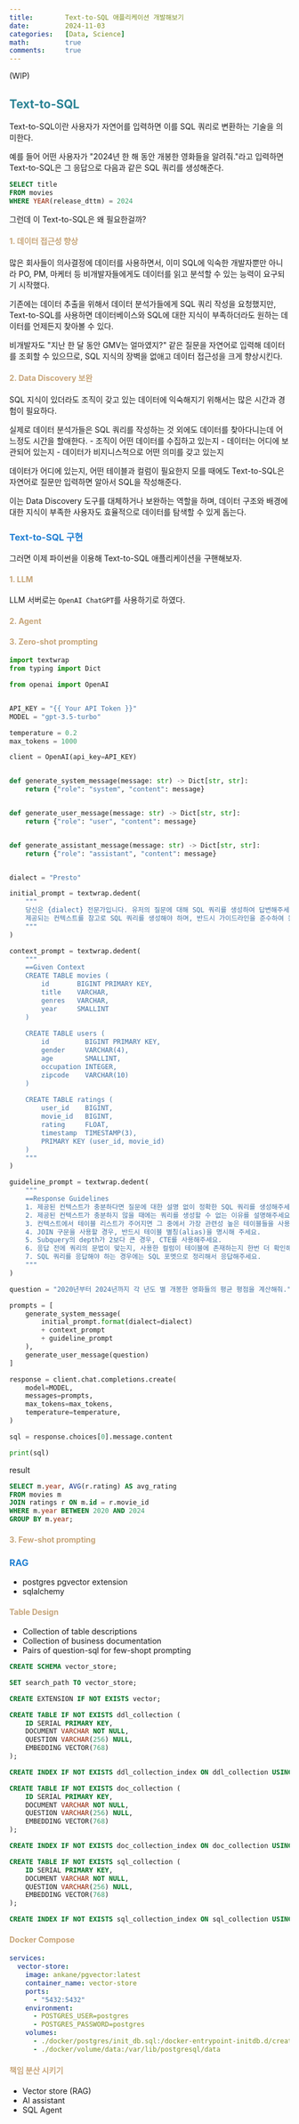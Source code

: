 ```yaml
---
title:        Text-to-SQL 애플리케이션 개발해보기
date:         2024-11-03
categories:   [Data, Science]
math:         true
comments:     true
---
```


<style>
H2 { color: #298294 }
H3 { color: #1e7ed2 }
H4 { color: #C7A579 }
</style>

(WIP)

## Text-to-SQL

Text-to-SQL이란 사용자가 자연어를 입력하면 이를 SQL 쿼리로 변환하는 기술을 의미한다.

예를 들어 어떤 사용자가 "2024년 한 해 동안 개봉한 영화들을 알려줘."라고 입력하면 Text-to-SQL은 그 응답으로 다음과 같은 SQL 쿼리를 생성해준다.

```sql
SELECT title
FROM movies
WHERE YEAR(release_dttm) = 2024
```

그런데 이 Text-to-SQL은 왜 필요한걸까?

#### 1. 데이터 접근성 향상

많은 회사들이 의사결정에 데이터를 사용하면서, 이미 SQL에 익숙한 개발자뿐만 아니라 PO, PM, 마케터 등 비개발자들에게도 데이터를 읽고 분석할 수 있는 능력이 요구되기 시작했다.

기존에는 데이터 추출을 위해서 데이터 분석가들에게 SQL 쿼리 작성을 요청했지만, Text-to-SQL를 사용하면 데이터베이스와 SQL에 대한 지식이 부족하더라도 원하는 데이터를 언제든지 찾아볼 수 있다.

비개발자도 "지난 한 달 동안 GMV는 얼마였지?" 같은 질문을 자연어로 입력해 데이터를 조회할 수 있으므로, SQL 지식의 장벽을 없애고 데이터 접근성을 크게 향상시킨다.

#### 2. Data Discovery 보완

SQL 지식이 있더라도 조직이 갖고 있는 데이터에 익숙해지기 위해서는 많은 시간과 경험이 필요하다.

실제로 데이터 분석가들은 SQL 쿼리를 작성하는 것 외에도 데이터를 찾아다니는데 어느정도 시간을 할애한다.
    - 조직이 어떤 데이터를 수집하고 있는지
    - 데이터는 어디에 보관되어 있는지
    - 데이터가 비지니스적으로 어떤 의미를 갖고 있는지

데이터가 어디에 있는지, 어떤 테이블과 컬럼이 필요한지 모를 때에도 Text-to-SQL은 자연어로 질문만 입력하면 알아서 SQL을 작성해준다.

이는 Data Discovery 도구를 대체하거나 보완하는 역할을 하며, 데이터 구조와 배경에 대한 지식이 부족한 사용자도 효율적으로 데이터를 탐색할 수 있게 돕는다.

### Text-to-SQL 구현

그러면 이제 파이썬을 이용해 Text-to-SQL 애플리케이션을 구핸해보자.

#### 1. LLM

LLM 서버로는 `OpenAI ChatGPT`를 사용하기로 하였다.

#### 2. Agent

#### 3. Zero-shot prompting

```python
import textwrap
from typing import Dict

from openai import OpenAI


API_KEY = "{{ Your API Token }}"
MODEL = "gpt-3.5-turbo"

temperature = 0.2
max_tokens = 1000

client = OpenAI(api_key=API_KEY)


def generate_system_message(message: str) -> Dict[str, str]:
    return {"role": "system", "content": message}


def generate_user_message(message: str) -> Dict[str, str]:
    return {"role": "user", "content": message}


def generate_assistant_message(message: str) -> Dict[str, str]:
    return {"role": "assistant", "content": message}


dialect = "Presto"

initial_prompt = textwrap.dedent(
    """
    당신은 {dialect} 전문가입니다. 유저의 질문에 대해 SQL 쿼리를 생성하여 답변해주세요.
    제공되는 컨텍스트를 참고로 SQL 쿼리를 생성해야 하며, 반드시 가이드라인을 준수하여 응답해주세요.
    """
)

context_prompt = textwrap.dedent(
    """
    ==Given Context
    CREATE TABLE movies (
        id       BIGINT PRIMARY KEY,
        title    VARCHAR,
        genres   VARCHAR,
        year     SMALLINT
    )
    
    CREATE TABLE users (
        id         BIGINT PRIMARY KEY,
        gender     VARCHAR(4),
        age        SMALLINT,
        occupation INTEGER,
        zipcode    VARCHAR(10)
    )
    
    CREATE TABLE ratings (
        user_id    BIGINT,
        movie_id   BIGINT,
        rating     FLOAT,
        timestamp  TIMESTAMP(3),
        PRIMARY KEY (user_id, movie_id)
    )
    """
)

guideline_prompt = textwrap.dedent(
    """
    ==Response Guidelines
    1. 제공된 컨텍스트가 충분하다면 질문에 대한 설명 없이 정확한 SQL 쿼리를 생성해주세요.
    2. 제공된 컨텍스트가 충분하지 않을 때에는 쿼리를 생성할 수 없는 이유를 설명해주세요.
    3. 컨텍스트에서 테이블 리스트가 주어지면 그 중에서 가장 관련성 높은 테이블들을 사용해주세요.
    4. JOIN 구문을 사용할 경우, 반드시 테이블 별칭(alias)을 명시해 주세요. 
    5. Subquery의 depth가 2보다 큰 경우, CTE를 사용해주세요.
    6. 응답 전에 쿼리의 문법이 맞는지, 사용한 컬럼이 테이블에 존재하는지 한번 더 확인해주세요.
    7. SQL 쿼리를 응답해야 하는 경우에는 SQL 포멧으로 정리해서 응답해주세요.
    """
)

question = "2020년부터 2024년까지 각 년도 별 개봉한 영화들의 평균 평점을 계산해줘."

prompts = [
    generate_system_message(
        initial_prompt.format(dialect=dialect)
        + context_prompt
        + guideline_prompt
    ),
    generate_user_message(question)
]

response = client.chat.completions.create(
    model=MODEL,
    messages=prompts,
    max_tokens=max_tokens,
    temperature=temperature,
)

sql = response.choices[0].message.content

print(sql)
```

result

```sql
SELECT m.year, AVG(r.rating) AS avg_rating
FROM movies m
JOIN ratings r ON m.id = r.movie_id
WHERE m.year BETWEEN 2020 AND 2024
GROUP BY m.year;
```

#### 3. Few-shot prompting

### RAG

- postgres pgvector extension
- sqlalchemy

#### Table Design

- Collection of table descriptions
- Collection of business documentation
- Pairs of question-sql for few-shopt prompting

```sql
CREATE SCHEMA vector_store;

SET search_path TO vector_store;

CREATE EXTENSION IF NOT EXISTS vector;

CREATE TABLE IF NOT EXISTS ddl_collection (
	ID SERIAL PRIMARY KEY,
	DOCUMENT VARCHAR NOT NULL,
	QUESTION VARCHAR(256) NULL,
	EMBEDDING VECTOR(768)
);

CREATE INDEX IF NOT EXISTS ddl_collection_index ON ddl_collection USING hnsw (embedding vector_cosine_ops);

CREATE TABLE IF NOT EXISTS doc_collection (
	ID SERIAL PRIMARY KEY,
	DOCUMENT VARCHAR NOT NULL,
	QUESTION VARCHAR(256) NULL,
	EMBEDDING VECTOR(768)
);

CREATE INDEX IF NOT EXISTS doc_collection_index ON doc_collection USING hnsw (embedding vector_cosine_ops);

CREATE TABLE IF NOT EXISTS sql_collection (
	ID SERIAL PRIMARY KEY,
	DOCUMENT VARCHAR NOT NULL,
	QUESTION VARCHAR(256) NULL,
	EMBEDDING VECTOR(768)
);

CREATE INDEX IF NOT EXISTS sql_collection_index ON sql_collection USING hnsw (embedding vector_cosine_ops);
```

#### Docker Compose
```yaml
services:
  vector-store:
    image: ankane/pgvector:latest
    container_name: vector-store
    ports:
      - "5432:5432"
    environment:
      - POSTGRES_USER=postgres
      - POSTGRES_PASSWORD=postgres
    volumes:
      - ./docker/postgres/init_db.sql:/docker-entrypoint-initdb.d/create_tables.sql
      - ./docker/volume/data:/var/lib/postgresql/data
```


#### 책임 분산 시키기

- Vector store (RAG)
- AI assistant
- SQL Agent

